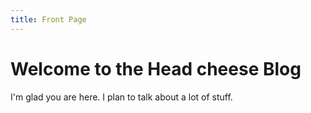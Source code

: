 ```yaml
---
title: Front Page
---
```

# Welcome to the Head cheese Blog

I'm glad you are here. I plan to talk about a lot of stuff.


